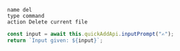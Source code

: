 ```button
name del
type command
action Delete current file
```

```js quickadd
const input = await this.quickAddApi.inputPrompt("✍");
return `Input given: ${input}`;
```
